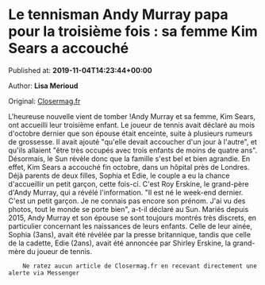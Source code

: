 
# Le tennisman Andy Murray papa pour la troisième fois : sa femme Kim Sears a accouché

Published at: **2019-11-04T14:23:44+00:00**

Author: **Lisa Merioud**

Original: [Closermag.fr](https://www.closermag.fr/people/le-tennisman-andy-murray-papa-pour-la-troisieme-fois-sa-femme-kim-sears-a-accouc-1044401)

L'heureuse nouvelle vient de tomber !Andy Murray et sa femme, Kim Sears, ont accueilli leur troisième enfant. Le joueur de tennis avait déclaré au mois d'octobre dernier que son épouse était enceinte, suite à plusieurs rumeurs de grossesse. Il avait ajouté "qu'elle devait accoucher d'un jour à l'autre", et qu'ils allaient "être très occupés avec trois enfants de moins de quatre ans". Désormais, le Sun révèle donc que la famille s'est bel et bien agrandie. En effet, Kim Sears a accouché fin octobre, dans un hôpital près de Londres.
Déjà parents de deux filles, Sophia et Edie, le couple a eu la chance d'accueillir un petit garçon, cette fois-ci. C'est Roy Erskine, le grand-père d'Andy Murray, qui a révélé l'information. "Il est né le week-end dernier. C'est un petit garçon. Je ne connais pas encore son prénom. J'ai vu des photos, tout le monde se porte bien", a-t-il déclaré au Sun.
Mariés depuis 2015, Andy Murray et son épouse se sont toujours montrés très discrets, en particulier concernant les naissances de leurs enfants. Celle de leur ainée, Sophia (3ans), avait été révélée par la presse britannique, tandis que celle de la cadette, Edie (2ans), avait été annoncée par Shirley Erskine, la grand-mère du joueur de tennis.

        Ne ratez aucun article de Closermag.fr en recevant directement une alerte via Messenger
      
